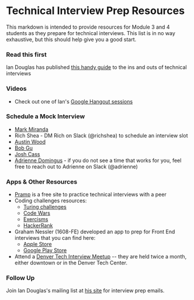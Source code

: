 # Technical Interview Prep Resources

This markdown is intended to provide resources for Module 3 and 4 students as they prepare for technical interviews. This list is in no way exhaustive, but this should help give you a good start.

### Read this first
Ian Douglas has published [this handy guide](https://docs.google.com/document/d/1yWfxxYoCkZgxQrJ5Bn6051OE9a6f7mm5zs72jvqGKx8/edit?usp=sharing) to the ins and outs of technical interviews

### Videos

* Check out one of Ian's [Google Hangout sessions](https://www.youtube.com/watch?v=aXohtMcPT6I)

### Schedule a Mock Interview

* [Mark Miranda](https://markmiranda.youcanbook.me/)
* Rich Shea - DM Rich on Slack (@richshea) to schedule an interview slot
* [Austin Wood](https://austinwood.youcanbook.me/)
* [Bob Gu](https://robertgu.youcanbook.me/)
* [Josh Cass](https://joshcass.youcanbook.me/)
* [Adrienne Domingus](https://calendly.com/adriennedomingus/) - if you do not see a time that works for you, feel free to reach out to Adrienne on Slack (@adrienne)

### Apps & Other Resources

* [Pramp](https://www.pramp.com/#/) is a free site to practice technical interviews with a peer
* Coding challenges resources:
   * [Turing challenges](https://github.com/turingschool/challenges)
   * [Code Wars](https://www.codewars.com/)
   * [Exercisms](http://exercism.io/languages/)
   * [HackerRank](https://www.hackerrank.com/dashboard)
* Graham Nessler (1608-FE) developed an app to prep for Front End interviews that you can find here:
    * [Apple Store](https://itunes.apple.com/us/app/flashcardfe/id1225364104?ls=1&mt=8)
    * [Google Play Store](https://play.google.com/store/apps/details?id=com.grahamnessler.bookmarker&hl=en)
* Attend a [Denver Tech Interview Meetup](https://www.meetup.com/denver-tech-interview-meetup/) -- they are held twice a month, either downtown or in the Denver Tech Center.

### Follow Up
Join Ian Douglas's mailing list at [his site](https://iandouglas.com/technical-coaching/) for interview prep emails.
